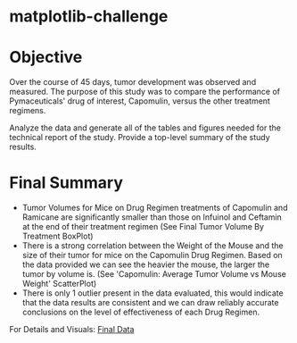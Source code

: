 # matplotlib-challenge

# Objective
Over the course of 45 days, tumor development was observed and measured. The purpose of this study was to compare the performance of Pymaceuticals' drug of interest, Capomulin, versus the other treatment regimens. 

Analyze the data and generate all of the tables and figures needed for the technical report of the study. Provide a top-level summary of the study results.

# Final Summary
* Tumor Volumes for Mice on Drug Regimen treatments of Capomulin and Ramicane are significantly smaller than those on Infuinol and Ceftamin at the end of their treatment regimen (See Final Tumor Volume By Treatment BoxPlot)
* There is a strong correlation between the Weight of the Mouse and the size of their tumor for mice on the Capomulin Drug Regimen. Based on the data provided we can see the heavier the mouse, the larger the tumor by volume is. (See 'Capomulin: Average Tumor Volume vs Mouse Weight' ScatterPlot)
* There is only 1 outlier present in the data evaluated, this would indicate that the data results are consistent and we can draw reliably accurate conclusions on the level of effectiveness of each Drug Regimen.

For Details and Visuals: [Final Data](Pymaceuticals/pymaceuticals_final.ipynb)

